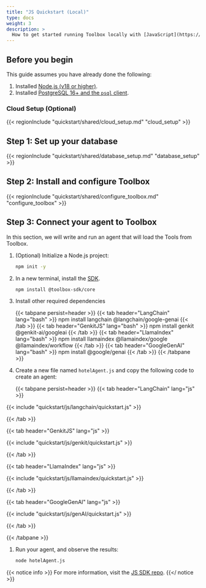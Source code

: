 ```yaml
---
title: "JS Quickstart (Local)"
type: docs
weight: 3
description: >
  How to get started running Toolbox locally with [JavaScript](https://github.com/googleapis/mcp-toolbox-sdk-js), PostgreSQL, and orchestration frameworks such as [LangChain](https://js.langchain.com/docs/introduction/), [GenkitJS](https://genkit.dev/docs/get-started/),  [LlamaIndex](https://ts.llamaindex.ai/) and [GoogleGenAI](https://github.com/googleapis/js-genai).
---
```


## Before you begin

This guide assumes you have already done the following:

1. Installed [Node.js (v18 or higher)].
1. Installed [PostgreSQL 16+ and the `psql` client][install-postgres].

[Node.js (v18 or higher)]: https://nodejs.org/
[install-postgres]: https://www.postgresql.org/download/

### Cloud Setup (Optional)

{{< regionInclude "quickstart/shared/cloud_setup.md" "cloud_setup" >}}

## Step 1: Set up your database

{{< regionInclude "quickstart/shared/database_setup.md" "database_setup" >}}

## Step 2: Install and configure Toolbox

{{< regionInclude "quickstart/shared/configure_toolbox.md" "configure_toolbox" >}}

## Step 3: Connect your agent to Toolbox

In this section, we will write and run an agent that will load the Tools
from Toolbox.

1. (Optional) Initialize a Node.js project:

    ```bash
    npm init -y
    ```

1. In a new terminal, install the
   [SDK](https://www.npmjs.com/package/@toolbox-sdk/core).

    ```bash
    npm install @toolbox-sdk/core
    ```

1. Install other required dependencies

   {{< tabpane persist=header >}}
{{< tab header="LangChain" lang="bash" >}}
npm install langchain @langchain/google-genai
{{< /tab >}}
{{< tab header="GenkitJS" lang="bash" >}}
npm install genkit @genkit-ai/googleai
{{< /tab >}}
{{< tab header="LlamaIndex" lang="bash" >}}
npm install llamaindex @llamaindex/google @llamaindex/workflow
{{< /tab >}}
{{< tab header="GoogleGenAI" lang="bash" >}}
npm install @google/genai 
{{< /tab >}}
{{< /tabpane >}}

1. Create a new file named `hotelAgent.js` and copy the following code to create
   an agent:

    {{< tabpane persist=header >}}
{{< tab header="LangChain" lang="js" >}}

{{< include "quickstart/js/langchain/quickstart.js" >}}

{{< /tab >}}

{{< tab header="GenkitJS" lang="js" >}}

{{< include "quickstart/js/genkit/quickstart.js" >}}

{{< /tab >}}

{{< tab header="LlamaIndex" lang="js" >}}

{{< include "quickstart/js/llamaindex/quickstart.js" >}}

{{< /tab >}}

{{< tab header="GoogleGenAI" lang="js" >}}

{{< include "quickstart/js/genAI/quickstart.js" >}}

{{< /tab >}}

{{< /tabpane >}}

1. Run your agent, and observe the results:

    ```sh
    node hotelAgent.js
    ```

{{< notice info >}}
For more information, visit the [JS SDK
repo](https://github.com/googleapis/mcp-toolbox-sdk-js).
{{</ notice >}}
